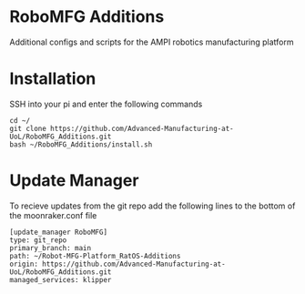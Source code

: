 # RoboMFG Additions
Additional configs and scripts for the AMPI robotics manufacturing platform

# Installation
SSH into your pi and enter the following commands

```
cd ~/
git clone https://github.com/Advanced-Manufacturing-at-UoL/RoboMFG_Additions.git
bash ~/RoboMFG_Additions/install.sh
```

# Update Manager
To recieve updates from the git repo add the following lines to the bottom of the moonraker.conf file

```
[update_manager RoboMFG]
type: git_repo
primary_branch: main
path: ~/Robot-MFG-Platform_RatOS-Additions
origin: https://github.com/Advanced-Manufacturing-at-UoL/RoboMFG_Additions.git
managed_services: klipper
```
